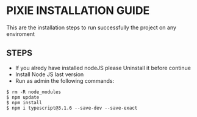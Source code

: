 PIXIE INSTALLATION GUIDE
========================
This are the installation steps to run successfully the project on any enviroment

## STEPS
- If you alredy have installed nodeJS please Uninstall it before continue
- Install Node JS last version
- Run as admin the following commands:

```
$ rm -R node_modules
$ npm update 
$ npm install
$ npm i typescript@3.1.6 --save-dev --save-exact
```